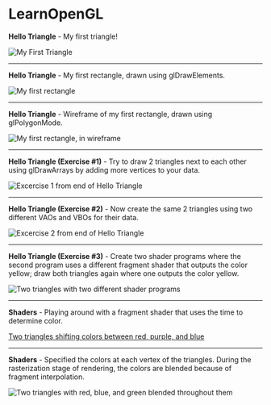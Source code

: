 # LearnOpenGL

**Hello Triangle** - My first triangle!

![My First Triangle](https://github.com/user-attachments/assets/96697d61-5c49-4dba-b90b-f83031987b65)

---

**Hello Triangle** - My first rectangle, drawn using glDrawElements.

![My first rectangle](https://github.com/user-attachments/assets/48dbbb2f-08a8-477d-baba-b78246e884ad)

---

**Hello Triangle** - Wireframe of my first rectangle, drawn using glPolygonMode.

![My first rectangle, in wireframe](https://github.com/user-attachments/assets/9c1ade1e-69f9-4277-a177-6653dc0642d5)

---

**Hello Triangle (Exercise #1)** - Try to draw 2 triangles next to each other using glDrawArrays by adding more vertices to your data.

![Excercise 1 from end of Hello Triangle](https://github.com/user-attachments/assets/1f486ffa-1754-47e1-990d-97406d0b5935)

---

**Hello Triangle (Exercise #2)** - Now create the same 2 triangles using two different VAOs and VBOs for their data.

![Excercise 2 from end of Hello Triangle](https://github.com/user-attachments/assets/c1b6d600-a11a-46d0-90bb-df3b1650e2f3)

---

**Hello Triangle (Exercise #3)** - Create two shader programs where the second program uses a different fragment shader that outputs the color yellow; draw both triangles again where one outputs the color yellow.

![Two triangles with two different shader programs](https://github.com/user-attachments/assets/67acae05-d8e1-4b11-a6ab-3ff5ef4997ca)

---

**Shaders** - Playing around with a fragment shader that uses the time to determine color.

[Two triangles shifting colors between red, purple, and blue](https://github.com/user-attachments/assets/4ed11f58-051a-4c51-93f9-bdfb0d9eced8)

---

**Shaders** - Specified the colors at each vertex of the triangles. During the rasterization stage of rendering, the colors are blended because of fragment interpolation.

![Two triangles with red, blue, and green blended throughout them](https://github.com/user-attachments/assets/f6f06c0b-ae50-4422-a531-02e84dc04707)
